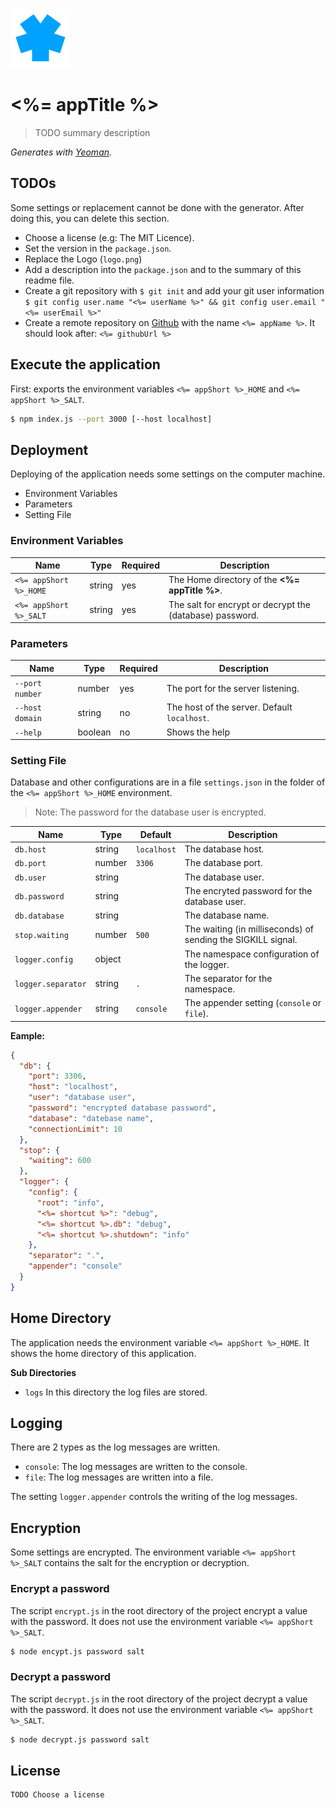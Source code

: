 
![<%= appTitle %>](logo.png)

# <%= appTitle %>

> TODO summary description

_Generates with [Yeoman][yeoman]._

## TODOs

Some settings or replacement cannot be done with the generator. After doing this, you can delete this section.

* Choose a license (e.g: The MIT Licence).
* Set the version in the `package.json`.
* Replace the Logo (`logo.png`)
* Add a description into the `package.json` and to the summary of this readme file.
* Create a git repository with `$ git init` and add your git user information `$ git config user.name "<%= userName %>" && git config user.email "<%= userEmail %>"`
* Create a remote repository on [Github][github] with the name `<%= appName %>`. It should look after: `<%= githubUrl %>`

## Execute the application

First: exports the environment variables `<%= appShort %>_HOME` and `<%= appShort %>_SALT`.

```sh
$ npm index.js --port 3000 [--host localhost]
```


## Deployment

Deploying of the application needs some settings on the computer machine.

* Environment Variables
* Parameters
* Setting File

### Environment Variables

Name                | Type    | Required | Description
--------------------|---------|----------|--------------------------------------
`<%= appShort %>_HOME`         | string  | yes      | The Home directory of the **<%= appTitle %>**.
`<%= appShort %>_SALT`         | string  | yes      | The salt for encrypt or decrypt the (database) password.

### Parameters

Name                | Type    | Required | Description
--------------------|---------|----------|-------------------------------------------
`--port number`     | number  | yes      | The port for the server listening.
`--host domain`     | string  | no       | The host of the server. Default `localhost`.
`--help`            | boolean | no       | Shows the help

### Setting File

Database and other configurations are in a file `settings.json` in the folder of the `<%= appShort %>_HOME` environment.

> Note: The password for the database user is encrypted.

Name                | Type    | Default     | Description
--------------------|---------|-------------|------------------------------------------
`db.host`           | string  | `localhost` | The database host.
`db.port`           | number  | `3306`      | The database port.
`db.user`           | string  |             | The database user.
`db.password`       | string  |             | The encryted password for the database user.
`db.database`       | string  |             | The database name.
`stop.waiting`      | number  | `500`       | The waiting (in milliseconds) of sending the SIGKILL signal.
`logger.config`     | object  |             | The namespace configuration of the logger.
`logger.separator`  | string  | `.`         | The separator for the namespace.
`logger.appender`   | string  | `console`   | The appender setting (`console` or `file`).


**Eample:**

```json
{
  "db": {
    "port": 3306,
    "host": "localhost",
    "user": "database user",
    "password": "encrypted database password",
    "database": "datebase name",
    "connectionLimit": 10
  },
  "stop": {
    "waiting": 600
  },
  "logger": {
    "config": {
      "root": "info",
      "<%= shortcut %>": "debug",
      "<%= shortcut %>.db": "debug",
      "<%= shortcut %>.shutdown": "info"
    },
    "separator": ".",
    "appender": "console"
  }
}
```


## Home Directory

The application needs the environment variable `<%= appShort %>_HOME`. It shows the home directory of this application.

**Sub Directories**

* `logs` In this directory the log files are stored.


## Logging

There are 2 types as the log messages are written.

* `console`: The log messages are written to the console.
* `file`: The log messages are written into a file.

The setting `logger.appender` controls the writing of the log messages.

## Encryption

Some settings are encrypted. The environment variable `<%= appShort %>_SALT` contains the salt for the encryption or decryption.

### Encrypt a password

The script `encrypt.js` in the root directory of the project encrypt a value with the password. It does not use the environment variable `<%= appShort %>_SALT`.

```sh
$ node encypt.js password salt
```

### Decrypt a password

The script `decrypt.js` in the root directory of the project decrypt a value with the password. It does not use the environment variable `<%= appShort %>_SALT`.

```sh
$ node decrypt.js password salt
```


## License

```
TODO Choose a license
```


[github]: https://github.com
[yeoman]: http://yeoman.io
